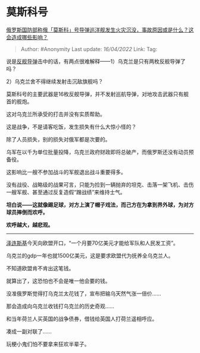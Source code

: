 # 莫斯科号
[俄罗斯国防部称俄「莫斯科」号导弹巡洋舰发生火灾沉没，事故原因或是什么？这会造成哪些影响？](https://www.zhihu.com/question/527849848/answer/2440019221)

> Author: #Anonymity 
> Last update: *16/04/2022* 
> Link:
> Tag: 


说是[反舰导弹](https://www.zhihu.com/search?q=%E5%8F%8D%E8%88%B0%E5%AF%BC%E5%BC%B9&search_source=Entity&hybrid_search_source=Entity&hybrid_search_extra=%7B%22sourceType%22%3A%22answer%22%2C%22sourceId%22%3A2440019221%7D)击中的话，有两点很难解释——1）乌克兰是只有两枚反舰导弹了吗？

2）乌克兰舍不得继续发射击沉敌旗舰吗？

莫斯科号的主要武器是16枚反舰导弹，并不发射巡航导弹，对地攻击武器只有舰首的舰炮。

这对乌克兰所承受的打击并没有实质帮助。

这是战争，不是请客吃饭，发生损失有什么大惊小怪的？

除了人员损失，别的损失对俄军都是次要的。

乌军在以千为单位批量投降，乌克兰政府财政即将总破产，而俄罗斯还没有动员预备役。

这影响比一艘不参加战斗的军舰退出战斗重要得多。

没有战役、战略级的战果可言，只能为捡到一辆抛弃的坦克、击落一架飞机、击伤一艘军舰、甚至通过反复造假“蹭战绩”来维持士气。

**坦白说——这就像踢足球，对方上演了帽子戏法，而己方在为拿到界外球，为对方球员摔倒而欢呼。**

**欢呼越大，越悲观。**

---

[泽连斯基](https://www.zhihu.com/search?q=%E6%B3%BD%E8%BF%9E%E6%96%AF%E5%9F%BA&search_source=Entity&hybrid_search_source=Entity&hybrid_search_extra=%7B%22sourceType%22%3A%22answer%22%2C%22sourceId%22%3A2440019221%7D)今天向欧盟开口，“一个月要70亿美元才能给军队和人民发工资”。

乌克兰的gdp一年也就1500亿美元，这是要求欧盟代为抚养全乌克兰人。

不知道欧盟肯不肯出这笔钱。

就算出了，这恐怕也不会是唯一他会要的钱。

没准俄罗斯觉得打乌克兰太花钱了，宣布把输乌天然气涨一倍价……

那会造成向乌克兰收钱打乌克兰的历史奇观……

和当年荷兰人买英国的战争债券，借钱给英国人打荷兰遥相呼应。

凑成一副对联了……

玩梗小鬼们怕不要拿来狂欢半辈子。